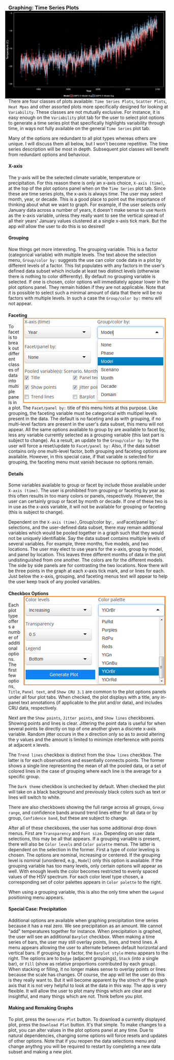 ### Graphing: Time Series Plots <img style="float: right; padding-left: 10px; padding-right: 10px" src="screenshots/plotTS_example_1_black.png" width="1000"/>

There are four classes of plots available: `Time Series Plots`,
`Scatter Plots`, `Heat Mpas` and other assorted plots more specifically
designed for looking at `Variability`. These classes are not mutually
exclusive. For instance, it is easy enough on the `Variability` plot tab
for the user to select plot options to generate a time series plot that
specifically highlights variability through time, in ways not fully
available on the general `Time Series` plot tab.

Many of the options are redundant to all plot types whereas others are
unique. I will discuss them all below, but I won't become repetitive.
The time series description will be most in depth. Subsequent plot
classes will benefit from redundant options and behaviour.

#### X-axis

The y-axis will be the selected climate variable, temperature or
precipitation. For this reason there is only an x-axis choice,
`X-axis (time)`, at the top of the plot options panel when on the
`Time Series` plot tab. Since these are time series plots, the x-axis is
always time. The user may select month, year, or decade. This is a good
place to point out the importance of thinking about what we want to
graph. For example, if the user selects only January data across a
number of years, it doesn't make sense to use `Month` as the x-axis
variable, unless they really want to see the vertical spread of all
their years' January values clustered at a single x-axis tick mark. But
the app *will* allow the user to do this is so desired!

#### Grouping

Now things get more interesting. The grouping variable. This is a factor
(categorical variable) with multiple levels. The text above the
selection menu, `Group/color by:` suggests the use can color code data
in a plot by different levels of a factor. This list populates with any
factors in the user's defined data subset which include at least two
distinct levels (otherwise there is nothing to color differently). By
default no grouping variable is selected. If one is chosen, color
options will immediately appear lower in the plot options panel. They
remain hidden if they are not applicable. Note that it is possible to
select such a minimal amount of data that there will be no factors with
multiple levels. In such a case the `Group/color by:` menu will not
appear.

#### Faceting <img style="float: right; padding-left: 10px; padding-right: 10px" src="screenshots/plotTS_group_white.png"/>

To facet is to break out different classes of data into multiple panels
in a plot. The `Facet/panel by:` title of this menu hints at this
purpose. Like grouping, the faceting variable must be categorical with
multipel levels present in the data. The default is no faceting and as
with grouping, if no multi-level factors are present in the user's data
subset, this menu will not appear. All the same options available to
group by are available to facet by, less any variable currently selected
as a grouping variable (this last part is subject to change). As a
result, an update to the `Group/color by:` by the user will force a
reset/update to `Facet/panel by:` Also, if the data subset contains only
one multi-level factor, both grouping and faceting options are
available. However, in this special case, if that variable is selected
for grouping, the faceting menu must vanish because no options remain.

#### Details

Some variables available to group or facet by include those available
under `X-axis (time)`. The user is prohibited from grouping or faceting
by year as this often results in too many colors or panels,
respectively. However, the user can certainly group or facet by month or
decade. If one of these two is in use as the x-axis variable, it will
not be available for grouping or faceting (this is subject to change).

Dependent on the `X-axis (time),`Group/color by:`, and`Facet/panel by:\`
selections, and the user-defined data subset, there may remain
additional variables which would be pooled together in a graph such that
they would not be uniquely identifiable. Say the data subset contains
multiple levels of several variables. For example, three months, five
models, and two locations. The user may elect to use years for the
x-axis, group by model, and panel by location. This leaves three
different months of data in the plot undistinguished from one another.
The colors are for the different models. The side by side panels are for
contrasting the two locations. Now there will be three points in the
graph at each x-axis tick mark, and or lines for each. Just below the
x-axis, grouping, and faceting menus text will appear to help the user
keep track of any pooled variables.

#### Checkbox Options <img style="float: right; padding-left: 10px; padding-right: 10px" src="screenshots/plotTS_colors_white.png"/>

Each plot type offers a number of additional options. The first few
options, `Title`, `Panel text`, and `Show CRU 3.1` are common to the
plot options panels under all four plot tabs. When checked, the plot
displays with a title, any in-panel text annotations (if applicable to
the plot and/or data), and includes CRU data, respectively.

Next are the `Show points`, `Jitter points`, and `Show lines`
checkboxes. Showing points and lines is clear. Jittering the point data
is useful for when several points lie directly on top of one another
given a discrete x-axis variable. Random jitter occurs in the x
direction only so as to avoid altering the y values and the amount is
limited to minimize interference with points at adjacent x levels.

The `Trend lines` checkbox is distinct from the `Show lines` checkbox.
The latter is for each observations and essentially connects points. The
former shows a single line representing the mean of all the pooled data,
or a set of colored lines in the case of grouping where each line is the
average for a specific group.

The `Dark theme` checkbox is unchecked by default. When checked the plot
will take on a black background and previously black colors such as text
or lines will switch to white.

There are also checkboxes showing the full range across all groups,
`Group range`, and confidence bands around trend lines either for all
data or by group, `Confidence band`, but these are subject to change.

After all of these checkboxes, the user has some additional drop down
menus. First are `Transparency` and `Font size`. Depending on user data
selections, this may be all that appears. If a grouping variable is
present, there will also be `Color levels` and `Color palette` menus.
The latter is dependent on the selection in the former. First a type of
color leveling is chosen. The options are nominal, increasing or
centered. If the grouping level is nominal (unordered, e.g., `Model`)
only this option is available. If the grouping variable has too many
levels, only certain options will appear as well. With enough levels the
color becomes restricted to evenly spaced values of the HSV spectrum.
For each color level type chosen, a corresponding set of color palettes
appears in `Color palette` to the right.

When using a grouping variable, this is also the only time when the
`Legend` positioning menu appears.

#### Special Case: Precipitation

Additional options are available when graphing precipitation time series
because it has a real zero. We see precipitation as an amount. We cannot
"add" temperatures together for instance. When precipitation is graphed,
the user will see an additional `Barplot` checkbox. When making a time
series of bars, the user may still overlay points, lines, and trend
lines. A menu appears allowing the user to alternate between default
horizontal and vertical bars. If grouping by a factor, the
`Barplot style` menu appears to the right. The options are to `Dodge`
(adjacent groupings), `Stack` (into a single bar), or `Fill` (show as
relative proportions contributed by each group). When stacking or
filling, it no longer makes sense to overlay points or lines because the
scale has changes. Of course, the app will let the user do this is they
really want to. But it will become apparent by the strech of the graph
axis that it is not very helpful to look at the data in this way. The
app is very flexible. It will allow the user to plot many things which
are clear and insightful, and many things which are not. Think before
you plot.

#### Making and Remaking Graphs

To plot, press the `Generate Plot` button. To download a currently
displayed plot, press the `Download Plot` button. It's that simple. To
make changes to a plot, you can alter values in the plot options panel
at any time. Due to natural dependencies, changing some options will
force resets and updates of other options. Note that if you reopen the
data selections menu and change anythng you will be required to restart
by completing a new data subset and making a new plot.
